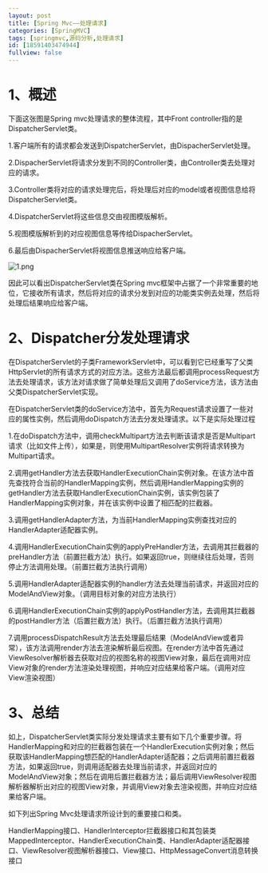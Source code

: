 ```yaml
---
layout: post
title: [Spring Mvc——处理请求]
categories: [SpringMVC]
tags: [springmvc,源码分析,处理请求]
id: [18591403474944]
fullview: false
---
```


# 1、概述

下面这张图是Spring mvc处理请求的整体流程，其中Front controller指的是DispatcherServlet类。

1.客户端所有的请求都会发送到DispatcherServlet，由DispacherServlet处理。

2.DispacherServlet将请求分发到不同的Controller类，由Controller类去处理对应的请求。

3.Controller类将对应的请求处理完后，将处理后对应的model或者视图信息给将DispatcherServlet类。

4.DispatcherServlet将这些信息交由视图模版解析。

5.视图模版解析到的对应视图信息等传给DispacherServlet。

6.最后由DispacherServlet将视图信息推送响应给客户端。

![1.png](http://dl2.iteye.com/upload/attachment/0110/4599/6659a319-f878-3b7d-bf3a-c2a365b7fe4b.png "1454473609150658.png")

因此可以看出DispatcherServlet类在Spring mvc框架中占据了一个非常重要的地位，它接收所有请求，然后将对应的请求分发到对应的功能类实例去处理，然后将处理后结果响应给客户端。 

# 2、Dispatcher分发处理请求

在DispatcherServlet的子类FrameworkServlet中，可以看到它已经重写了父类HttpServlet的所有请求方式的对应方法。这些方法最后都调用processRequest方法去处理请求，该方法对请求做了简单处理后又调用了doService方法，该方法由父类DispatcherServlet实现。

在DispatcherServlet类的doService方法中，首先为Request请求设置了一些对应的属性实例，然后调用doDispatch方法去分发处理请求。以下是实际处理过程

1.在doDispatch方法中，调用checkMultipart方法去判断该请求是否是Multipart请求（比如文件上传），如果是，则使用MultipartResolver实例将请求转换为Multipart请求。

2.调用getHandler方法去获取HandlerExecutionChain实例对象。在该方法中首先查找符合当前的HandlerMapping实例，然后调用HandlerMapping实例的getHandler方法去获取HandlerExecutionChain实例，该实例包装了HandlerMapping实例对象，并在该实例中设置了相匹配的拦截器。

3.调用getHandlerAdapter方法，为当前HandlerMapping实例查找对应的HandlerAdapter适配器实例。

4.调用HandlerExecutionChain实例的applyPreHandler方法，去调用其拦截器的preHandler方法（前置拦截方法）执行。如果返回true，则继续往后处理，否则停止方法调用处理。（前置拦截方法执行调用）

5.调用HandlerAdapter适配器实例的handler方法去处理当前请求，并返回对应的ModelAndView对象。（调用目标对象的对应方法执行）

6.调用HandlerExecutionChain实例的applyPostHandler方法，去调用其拦截器的postHandler方法（后置拦截方法）执行。（后置拦截方法执行调用）

7.调用processDispatchResult方法去处理最后结果（ModelAndView或者异常），该方法调用render方法去渲染解析最后视图。在render方法中首先通过ViewResolver解析器去获取对应的视图名称的视图View对象，最后在调用对应View对象的render方法渲染处理视图，并响应对应结果给客户端。（调用对应View渲染视图）

# 3、总结

如上，DispatcherServlet类实际分发处理请求主要有如下几个重要步骤。将HandlerMapping和对应的拦截器包装在一个HandlerExecution实例对象；然后获取该HandlerMapping想匹配的HandlerAdapter适配器；之后调用前置拦截器方法，如果返回true，则调用适配器去处理当前请求，并返回对应的ModelAndView对象；然后在调用后置拦截器方法；最后调用ViewResolver视图解析器解析出对应的视图View对象，并调用View对象去渲染视图，并响应对应结果给客户端。

如下列出Spring Mvc处理请求所设计到的重要接口和类。

HandlerMapping接口、HandlerInterceptor拦截器接口和其包装类MappedInterceptor、HandlerExecutionChain类、HandlerAdapter适配器接口、ViewResolver视图解析器接口、View接口、HttpMessageConvert消息转换接口


